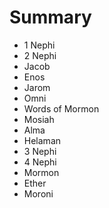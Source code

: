 # Summary

* 1 Nephi
* 2 Nephi
* Jacob
* Enos
* Jarom
* Omni
* Words of Mormon
* Mosiah
* Alma
* Helaman
* 3 Nephi
* 4 Nephi
* Mormon
* Ether
* Moroni

